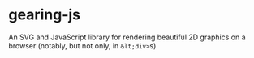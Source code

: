# gearing-js
An SVG and JavaScript library for rendering beautiful 2D graphics on a browser (notably, but not only, in `&lt;div>`s)
